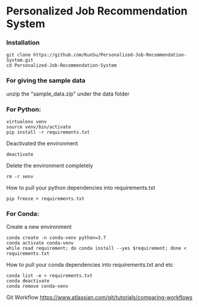 # Personalized Job Recommendation System

### Installation
```
git clone https://github.com/KunSu/Personalized-Job-Recommendation-System.git
cd Personalized-Job-Recommendation-System
```

### For giving the sample data
unzip the "sample_data.zip" under the data folder

### For Python:
```
virtualenv venv
source venv/bin/activate
pip install -r requirements.txt
```

Deactivated the environment
```
deactivate
```

Delete the environment completely 
```
rm -r venv
```

How to pull your python dependencies into requirements.txt
```
pip freeze > requirements.txt
```

### For Conda:
Create a new environment
```
conda create -n conda-venv python=3.7
conda activate conda-venv
while read requirement; do conda install --yes $requirement; done < requirements.txt
```

How to pull your conda dependencies into requirements.txt and etc
```
conda list -e > requirements.txt
conda deactivate
conda remove conda-venv
```

Git Workflow 
https://www.atlassian.com/git/tutorials/comparing-workflows
